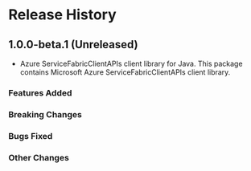 # Release History

## 1.0.0-beta.1 (Unreleased)

- Azure ServiceFabricClientAPIs client library for Java. This package contains Microsoft Azure ServiceFabricClientAPIs client library.

### Features Added

### Breaking Changes

### Bugs Fixed

### Other Changes

